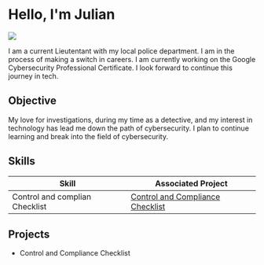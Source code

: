 # Hello, I'm Julian
<a href="www.linkedin.com/in/julian-ramos-5a59ba127"><img src="https://img.shields.io/badge/-LinkedIn-0072b1?&style=for-the-badge&logo=linkedin&logoColor=white" /></a>


I am a current Lieutentant with my local police department. I am in the process of making a switch in careers. I am currently working on the Google Cybersecurity Professional Certificate. I look forward to continue this journey in tech. 

## Objective

My love for investigations, during my time as a detective, and my interest in technology has lead me down the path of cybersecurity. I plan to continue learning and break into the field of cybersecurity. 

## Skills


| Skill                                         | Associated Project         |
|-----------------------------------------------|----------------------------|
| Control and complian Checklist                | <a href="https://github.com/jmr0612/Control-and-Compliance-Checklist">Control and Compliance Checklist</a>|

## Projects
- Control and Compliance Checklist

